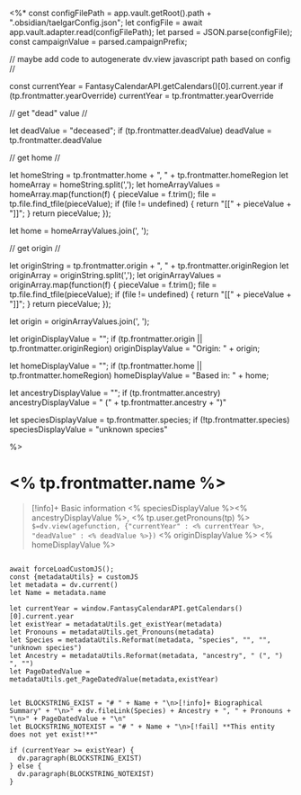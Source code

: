 <%*
const configFilePath = app.vault.getRoot().path  + ".obsidian/taelgarConfig.json";
let configFile = await app.vault.adapter.read(configFilePath);
let parsed = JSON.parse(configFile);       
const campaignValue = parsed.campaignPrefix;

// maybe add code to autogenerate dv.view javascript path based on config //

const currentYear = FantasyCalendarAPI.getCalendars()[0].current.year
if (tp.frontmatter.yearOverride) currentYear = tp.frontmatter.yearOverride

// get "dead" value //

let deadValue = "deceased";
if (tp.frontmatter.deadValue) deadValue = tp.frontmatter.deadValue

// get home // 

let homeString = tp.frontmatter.home + ", " + tp.frontmatter.homeRegion
let homeArray = homeString.split(',');
let homeArrayValues = homeArray.map(function(f) {
	pieceValue = f.trim();
	file = tp.file.find_tfile(pieceValue);
	if (file != undefined) { return "[[" + pieceValue + "]]";  }
	return pieceValue;
});

let home = homeArrayValues.join(', ');

// get origin // 

let originString = tp.frontmatter.origin + ", " + tp.frontmatter.originRegion
let originArray = originString.split(',');
let originArrayValues = originArray.map(function(f) {
	  pieceValue = f.trim();
	  file = tp.file.find_tfile(pieceValue);
	  if (file != undefined) {  return "[[" + pieceValue + "]]";	  }
	  return pieceValue;
});

let origin = originArrayValues.join(', ');

let originDisplayValue = "";
if (tp.frontmatter.origin || tp.frontmatter.originRegion) originDisplayValue = "Origin: " + origin;

let homeDisplayValue = "";
if (tp.frontmatter.home || tp.frontmatter.homeRegion) homeDisplayValue = "Based in: " + home;

let ancestryDisplayValue = "";
if (tp.frontmatter.ancestry) ancestryDisplayValue = " (" + tp.frontmatter.ancestry + ")" 

let speciesDisplayValue = tp.frontmatter.species;
if (!tp.frontmatter.species) speciesDisplayValue = "unknown species"

%>


# <% tp.frontmatter.name %>
>[!info]+ Basic information
><% speciesDisplayValue %><% ancestryDisplayValue %>, <% tp.user.getPronouns(tp) %>
>`$=dv.view(agefunction, {"currentYear" : <% currentYear %>, "deadValue" : <% deadValue %>})`
><% originDisplayValue %>
><% homeDisplayValue %>


```dataviewjs

await forceLoadCustomJS();
const {metadataUtils} = customJS
let metadata = dv.current()
let Name = metadata.name

let currentYear = window.FantasyCalendarAPI.getCalendars()[0].current.year
let existYear = metadataUtils.get_existYear(metadata)
let Pronouns = metadataUtils.get_Pronouns(metadata)
let Species = metadataUtils.Reformat(metadata, "species", "", "", "unknown species")
let Ancestry = metadataUtils.Reformat(metadata, "ancestry", " (", ") ", "")
let PageDatedValue = metadataUtils.get_PageDatedValue(metadata,existYear)


let BLOCKSTRING_EXIST = "# " + Name + "\n>[!info]+ Biographical Summary" + "\n>" + dv.fileLink(Species) + Ancestry + ", " + Pronouns + "\n>" + PageDatedValue + "\n"
let BLOCKSTRING_NOTEXIST = "# " + Name + "\n>[!fail] **This entity does not yet exist!**"

if (currentYear >= existYear) {
  dv.paragraph(BLOCKSTRING_EXIST)
} else {
  dv.paragraph(BLOCKSTRING_NOTEXIST)
}
```
